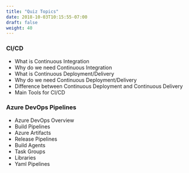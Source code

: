 ```yaml
---
title: "Quiz Topics"
date: 2018-10-03T10:15:55-07:00
draft: false
weight: 40
---
```


### CI/CD
- What is Continuous Integration
- Why do we need Continuous Integration
- What is Continuous Deployment/Delivery
- Why do we need Continuous Deployment/Delivery
- Difference between Continuous Deployment and Continuous Delivery
- Main Tools for CI/CD

### Azure DevOps Pipelines
- Azure DevOps Overview
- Build Pipelines
- Azure Artifacts
- Release Pipelines
- Build Agents
- Task Groups
- Libraries
- Yaml Pipelines
